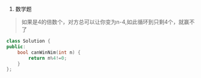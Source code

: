 1. 数学题

> 如果是4的倍数个，对方总可以让你变为n-4,如此循环到只剩4个，就赢不了

```C++
class Solution {
public:
    bool canWinNim(int n) {
        return n%4!=0;
    }
};
```